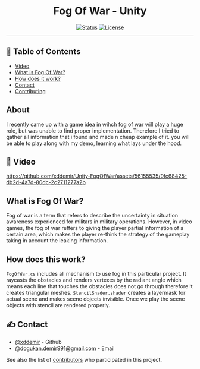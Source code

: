 <h1 align="center">Fog Of War - Unity</h3>

<div align="center">

[![Status](https://img.shields.io/badge/status-active-success.svg)]()
[![License](https://img.shields.io/badge/license-MIT-blue.svg)](/LICENSE)

</div>

---

## 📝 Table of Contents

- [Video](#video)
- [What is Fog Of War?](#whatisfogofwar)
- [How does it work?](#howdoesitwork)
- [Contact](#Contact)
- [Contributing](../CONTRIBUTING.md)

## About <a name = "about"></a>
I recently came up with a game idea in wihch fog of war will play a huge role, but was unable to find proper implementation. Therefore I tried to gather all information that i found and made n cheap example of it. you will be able to play along with my demo, learning what lays under the hood.

## 🎥 Video <a name = "video"></a>



https://github.com/xddemir/Unity-FogOfWar/assets/56155535/9fc68425-db2d-4a7d-80dc-2c2711277a2b





## What is Fog Of War? <a name = "whatisfogofwar"></a>
Fog of war is a term that refers to describe the uncertainty in situation awareness experienced for militars in military operations. However, in video games, the fog of war reffers to giving the player partial information of a certain area, which makes the player re-think the strategy of the gameplay taking in account the leaking information.

## How does this work? <a name = "howdoesitwork"></a>
`FogOfWar.cs` includes all mechanism to use fog in this particular project. It raycasts the obstacles and renders vertexes by the radiant angle which means each line that touches the obstacles does not go through therefore it creates triangular meshes. `StencilShader.shader` creates a layermask for actual scene and makes scene objects invisible. Once we play the scene objects with stencil are rendered properly. 


## ✍️ Contact <a name = "Contact"></a>

- [@xddemir](https://github.com/xddemir) - Github
- [@dogukan.demir991@gmail.com](dogukan.demir991@gmail.com) - Email


See also the list of [contributors](https://github.com/xddemir/Stardew-Valley-Coop/contributors) who participated in this project.

